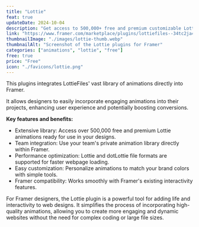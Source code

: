 ```yaml
---
title: "Lottie"
feat: true
updateDate: 2024-10-04
description: "Get access to 500,000+ free and premium customizable Lottie animations for your websites."
link: "https://www.framer.com/marketplace/plugins/lottiefiles--34tc2ja4nxe8bk8603k766y7q/"
thumbnailImage: "./images/lottie-thumb.webp"
thumbnailAlt: "Screenshot of the Lottie plugins for Framer"
categories: ["animations", "lottie", "free"]
free: true
price: "Free"
icon: "./favicons/lottie.png"
---
```


This plugins integrates LottieFiles' vast library of animations directly into Framer.

It allows designers to easily incorporate engaging animations into their projects, enhancing user experience and potentially boosting conversions.

<b>Key features and benefits:</b>

- Extensive library: Access over 500,000 free and premium Lottie animations ready for use in your designs.
- Team integration: Use your team's private animation library directly within Framer.
- Performance optimization: Lottie and dotLottie file formats are supported for faster webpage loading.
- Easy customization: Personalize animations to match your brand colors with simple tools.
- Framer compatibility: Works smoothly with Framer's existing interactivity features.

For Framer designers, the Lottie plugin is a powerful tool for adding life and interactivity to web designs. It simplifies the process of incorporating high-quality animations, allowing you to create more engaging and dynamic websites without the need for complex coding or large file sizes.
